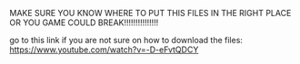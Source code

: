 MAKE SURE YOU KNOW WHERE TO PUT THIS FILES IN THE RIGHT PLACE OR YOU GAME COULD BREAK!!!!!!!!!!!!!!!

go to this link if you are not sure on how to download the files: https://www.youtube.com/watch?v=-D-eFvtQDCY
